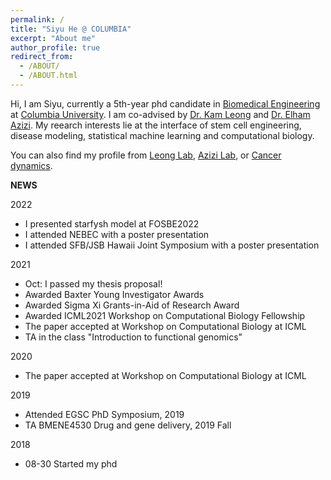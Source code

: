 ```yaml
---
permalink: /
title: "Siyu He @ COLUMBIA"
excerpt: "About me"
author_profile: true
redirect_from: 
  - /ABOUT/
  - /ABOUT.html
---
```


Hi, I am Siyu, currently a 5th-year phd candidate in [Biomedical Engineering](https://www.bme.columbia.edu/) at [Columbia University](https://www.columbia.edu/). I am co-advised by [Dr. Kam Leong](https://www.engineering.columbia.edu/faculty/kam-leong) and [Dr. Elham Azizi](https://www.bme.columbia.edu/faculty/elham-azizi). My reearch interests lie at the interface of stem cell engineering, disease modeling, statistical machine learning and computational biology.

You can also find my profile from [Leong Lab](https://leonglab.bme.columbia.edu/), [Azizi Lab](https://www.azizilab.com/members.html), or [Cancer dynamics](https://cancerdynamics.columbia.edu/content/siyu-he).


**NEWS**

2022
* I presented starfysh model at FOSBE2022
* I attended NEBEC with a poster presentation
* I attended SFB/JSB Hawaii Joint Symposium with a poster presentation

2021
* Oct: I passed my thesis proposal!
* Awarded Baxter Young Investigator Awards
* Awarded Sigma Xi Grants-in-Aid of Research Award
* Awarded ICML2021 Workshop on Computational Biology Fellowship
* The paper accepted at Workshop on Computational Biology at ICML
* TA in the class "Introduction to functional genomics"

2020 
* The paper accepted at Workshop on Computational Biology at ICML

2019
* Attended EGSC PhD Symposium, 2019
* TA BMENE4530 Drug and gene delivery,  2019 Fall

2018
* 08-30 Started my phd




